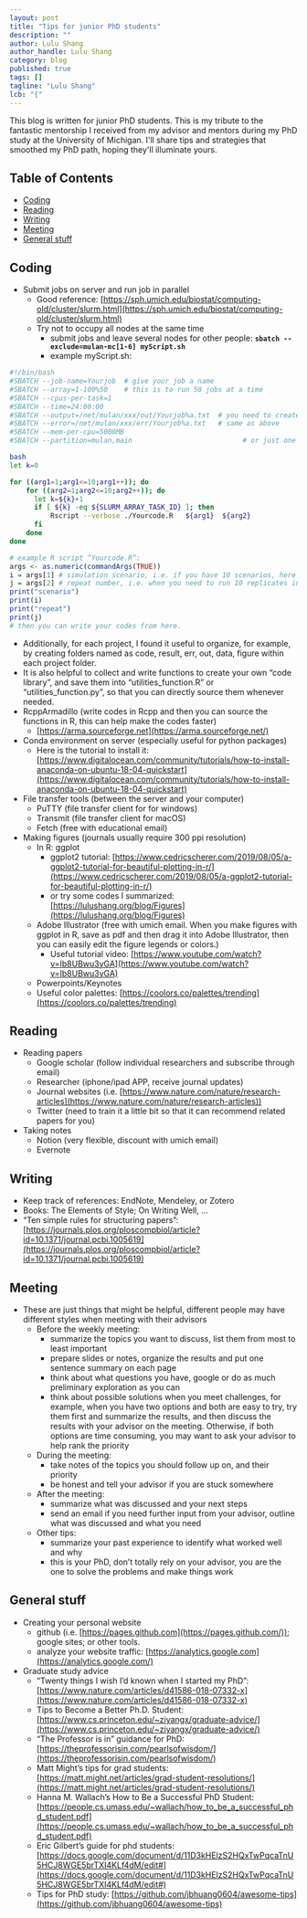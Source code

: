 ```yaml
---
layout: post
title: "Tips for junior PhD students"
description: ""
author: Lulu Shang
author_handle: Lulu Shang
category: blog
published: true
tags: []
tagline: "Lulu Shang"
lcb: "{"
---
```


This blog is written for junior PhD students. This is my tribute to the fantastic mentorship I received from my advisor and mentors during my PhD study at the University of Michigan. I'll share tips and strategies that smoothed my PhD path, hoping they'll illuminate yours.

## Table of Contents

- [Coding](#coding)
- [Reading](#reading)
- [Writing](#writing)
- [Meeting](#meeting)
- [General stuff](#general-stuff)

## Coding
- Submit jobs on server and run job in parallel
    - Good reference: [https://sph.umich.edu/biostat/computing-old/cluster/slurm.html](https://sph.umich.edu/biostat/computing-old/cluster/slurm.html)
    - Try not to occupy all nodes at the same time
        - submit jobs and leave several nodes for other people: **`sbatch --exclude=mulan-mc[1-6] myScript.sh`**
        - example myScript.sh:
    
```sh
#!/bin/bash
#SBATCH --job-name=Yourjob  # give your job a name
#SBATCH --array=1-100%50    # this is to run 50 jobs at a time
#SBATCH --cpus-per-task=1
#SBATCH --time=24:00:00
#SBATCH --output=/net/mulan/xxx/out/Yourjob%a.txt  # you need to create the folder "/net/mulan/xxx/out" 
#SBATCH --error=/net/mulan/xxx/err/Yourjob%a.txt   # same as above
#SBATCH --mem-per-cpu=5000MB  
#SBATCH --partition=mulan,main                           # or just one of these partitions

bash
let k=0

for ((arg1=1;arg1<=10;arg1++)); do
	for ((arg2=1;arg2<=10;arg2++)); do
	  let k=${k}+1
	  if [ ${k} -eq ${SLURM_ARRAY_TASK_ID} ]; then
		  Rscript --verbose ./Yourcode.R   ${arg1}  ${arg2} 
	  fi
	done
done
```

```R
# example R script “Yourcode.R”:
args <- as.numeric(commandArgs(TRUE))
i = args[1] # simulation scenario, i.e. if you have 10 scenarios, here you are running the i-th scenario 
j = args[2] # repeat number, i.e. when you need to run 10 replicates in each scenario
print("scenario")
print(i)
print("repeat")
print(j)
# then you can write your codes from here.

```
- Additionally, for each project, I found it useful to organize, for example, by creating folders named as code, result, err, out, data, figure within each project folder.
- It is also helpful to collect and write functions to create your own “code library”, and save them into “utilities_function.R” or “utilities_function.py”, so that you can directly source them whenever needed.
- RcppArmadillo (write codes in Rcpp and then you can source the functions in R, this can help make the codes faster)
    - [https://arma.sourceforge.net](https://arma.sourceforge.net/)
- Conda environment on server (especially useful for python packages)
    - Here is the tutorial to install it: [https://www.digitalocean.com/community/tutorials/how-to-install-anaconda-on-ubuntu-18-04-quickstart](https://www.digitalocean.com/community/tutorials/how-to-install-anaconda-on-ubuntu-18-04-quickstart)
- File transfer tools (between the server and your computer)
    - PuTTY (file transfer client for for windows)
    - Transmit (file transfer client for macOS)
    - Fetch (free with educational email)
- Making figures (journals usually require 300 ppi resolution)
    - In R: ggplot
        - ggplot2 tutorial: [https://www.cedricscherer.com/2019/08/05/a-ggplot2-tutorial-for-beautiful-plotting-in-r/](https://www.cedricscherer.com/2019/08/05/a-ggplot2-tutorial-for-beautiful-plotting-in-r/)
        - or try some codes I summarized: [https://lulushang.org/blog/Figures](https://lulushang.org/blog/Figures)
    - Adobe Illustrator (free with umich email. When you make figures with ggplot in R, save as pdf and then drag it into Adobe Illustrator, then you can easily edit the figure legends or colors.)
        - Useful tutorial video: [https://www.youtube.com/watch?v=Ib8UBwu3yGA](https://www.youtube.com/watch?v=Ib8UBwu3yGA)
    - Powerpoints/Keynotes
    - Useful color palettes: [https://coolors.co/palettes/trending](https://coolors.co/palettes/trending)

## Reading
- Reading papers
    - Google scholar (follow individual researchers and subscribe through email)
    - Researcher (iphone/ipad APP, receive journal updates)
    - Journal websites (i.e. [https://www.nature.com/nature/research-articles](https://www.nature.com/nature/research-articles))
    - Twitter (need to train it a little bit so that it can recommend related papers for you)
- Taking notes
    - Notion (very flexible, discount with umich email)
    - Evernote

## Writing
- Keep track of references: EndNote, Mendeley, or Zotero
- Books: The Elements of Style; On Writing Well, …
- “Ten simple rules for structuring papers”: [https://journals.plos.org/ploscompbiol/article?id=10.1371/journal.pcbi.1005619](https://journals.plos.org/ploscompbiol/article?id=10.1371/journal.pcbi.1005619)

## Meeting
- These are just things that might be helpful, different people may have different styles when meeting with their advisors
    - Before the weekly meeting:
        - summarize the topics you want to discuss, list them from most to least important
        - prepare slides or notes, organize the results and put one sentence summary on each page
        - think about what questions you have, google or do as much preliminary exploration as you can
        - think about possible solutions when you meet challenges, for example, when you have two options and both are easy to try, try them first and summarize the results, and then discuss the results with your advisor on the meeting. Otherwise, if both options are time consuming, you may want to ask your advisor to help rank the priority
    - During the meeting:
        - take notes of the topics you should follow up on, and their priority
        - be honest and tell your advisor if you are stuck somewhere
    - After the meeting:
        - summarize what was discussed and your next steps
        - send an email if you need further input from your advisor, outline what was discussed and what you need
    - Other tips:
        - summarize your past experience to identify what worked well and why
        - this is your PhD, don’t totally rely on your advisor, you are the one to solve the problems and make things work

## General stuff
- Creating your personal website
    - github (i.e. [https://pages.github.com](https://pages.github.com/)); google sites; or other tools.
    - analyze your website traffic: [https://analytics.google.com](https://analytics.google.com/)
- Graduate study advice
    - “Twenty things I wish I’d known when I started my PhD”: [https://www.nature.com/articles/d41586-018-07332-x](https://www.nature.com/articles/d41586-018-07332-x)
    - Tips to Become a Better Ph.D. Student: [https://www.cs.princeton.edu/~ziyangx/graduate-advice/](https://www.cs.princeton.edu/~ziyangx/graduate-advice/)
    - “The Professor is in” guidance for PhD: [https://theprofessorisin.com/pearlsofwisdom/](https://theprofessorisin.com/pearlsofwisdom/)
    - Matt Might’s tips for grad students: [https://matt.might.net/articles/grad-student-resolutions/](https://matt.might.net/articles/grad-student-resolutions/)
    - Hanna M. Wallach’s How to Be a Successful PhD Student: [https://people.cs.umass.edu/~wallach/how_to_be_a_successful_phd_student.pdf](https://people.cs.umass.edu/~wallach/how_to_be_a_successful_phd_student.pdf)
    - Eric Gilbert’s guide for phd students: [https://docs.google.com/document/d/11D3kHElzS2HQxTwPqcaTnU5HCJ8WGE5brTXI4KLf4dM/edit#](https://docs.google.com/document/d/11D3kHElzS2HQxTwPqcaTnU5HCJ8WGE5brTXI4KLf4dM/edit#)
    - Tips for PhD study: [https://github.com/jbhuang0604/awesome-tips](https://github.com/jbhuang0604/awesome-tips)

